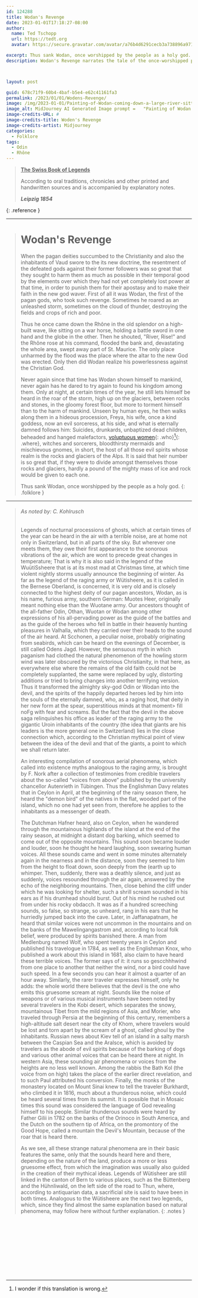 ```yaml
---
id: 124288
title: Wodan's Revenge
date: 2023-01-01T17:18:27-08:00 
author:
  name: Ted Tschopp
  url: https://tedt.org
  avatar: https://secure.gravatar.com/avatar/a76b4d6291cecb3a738896a971bfb903?s=512&d=mp&r=g

excerpt: Thus sank Wodan, once worshipped by the people as a holy god.
description: Wodan's Revenge narrates the tale of the once-worshipped pagan god Wodan, who sought vengeance against those who turned to Christianity. This rich folklore describes Wodan's wrath and the legends of nocturnal ghostly processions, unveiling the transformation of myth through time and beliefs, as noted by C. Kohlrusch.



layout: post

guid: 678c71f9-60b4-4baf-b5e4-e62c41161fa3
permalink: /2023/01/01/Wodens-Revenge/
image: /img/2023-01-01/Painting-of-Wodan-coming-down-a-large-river-sitting-on-a-water-horse.png
image_alt: MidJourney AI Generated Image prompt =   "Painting of Wodan coming down the a large river sitting on a water horse holding a battle sword in one hand and the globe in the other the river floods the bank and devastates a medieval city. In the style of antichrist, dark yellow and light red, jarosław jaśnikowski, monumental murals, god rays, gustave buchet, hercules seghers"
image-credits-URL: #
image-credits-title: Woden's Revenge
image-credits-artist: Midjourney 
categories:
  - Folklore
tags:
  - Odin
  - Rhône
---
```


> <ins>**The Swiss Book of Legends**</ins>
>
> According to oral traditions, chronicles and other printed and handwritten sources and is accompanied by explanatory notes.
>
> **_Leipzig 1854_**
>
{: .reference }

---

> # Wodan's Revenge
>
>When the pagan deities succumbed to the Christianity and also the inhabitants of Vaud swore to the its new doctrine, the resentment of the defeated gods against their former followers was so great that they sought to harm them as much as possible in their temporal good by the elements over which they had not yet completely lost power at that time, in order to punish them for their apostasy and to make their faith in the new god waver. First of all it was Wodan, the first of the pagan gods, who took such revenge. Sometimes he roared as an unleashed storm, sometimes on the cloud of thunder, destroying the fields and crops of rich and poor.
>
>Thus he once came down the Rhône in the old splendor on a high-built wave, like sitting on a war horse, holding a battle sword in one hand and the globe in the other. Then he shouted, "River, Rise!" and the Rhône rose at his command, flooded the bank and, devastating the whole area, swept away part of St. Maurice.  The only place unharmed by the flood was the place where the altar to the new God was erected. Only then did Wodan realize his powerlessness against the Christian God.
>
>Never again since that time has Wodan shown himself to mankind, never again has he dared to try again to found his kingdom among them. Only at night, at certain times of the year, he still lets himself be heard in the roar of the storm, high up on the glaciers, between rocks and stones, in the gloomy forest floor, but more to torment himself than to the harm of mankind. Unseen by human eyes, he then walks along them in a hideous procession, Freya, his wife, once a kind goddess, now an evil sorceress, at his side, and what is eternally damned follows him: Suicides, drunkards, unbaptized dead children, beheaded and hanged malefactors, [voluptuous women](#what){: .who}[^1]{: .where}, witches and sorcerers, bloodthirsty mermaids and mischievous gnomes, in short, the host of all those evil spirits whose realm is the rocks and glaciers of the Alps.  It is said that heir number is so great that, if they were to divide amongst themselves those rocks and glaciers, hardly a pound of the mighty mass of ice and rock would be given to each one. 
>
>Thus sank Wodan, once worshipped by the people as a holy god.
{: .folklore }

---

> ###### As noted by: C. Kohlrusch
> 
> Legends of nocturnal processions of ghosts, which at certain times of the year can be heard in the air with a terrible noise, are at home not only in Switzerland, but in all parts of the sky. But wherever one meets them, they owe their first appearance to the sonorous vibrations of the air, which are wont to precede great changes in temperature; That is why it is also said in the legend of the WuütiSsheere that is at its most mad at Christmas time, at which time violent nightly storms usually announce the beginning of winter. As far as the legend of the raging army or Wütisheere, as it is called in the Bernese Oberland, is concerned, it is very old and is closely connected to the highest deity of our pagan ancestors, Wodan, as is his name, furious army, southern German: Muotes Heer, originally meant nothing else than the Wuotane army. Our ancestors thought of the all-father Odin, Othan, Wuotan or Wodan among other expressions of his all-pervading power as the guide of the battles and as the guide of the heroes who fell in battle in their heavenly hunting pleasures in Valhalla, which they carried over their heads to the sound of the air heard. At Scchonen, a peculiar noise, probably originating from seabirds, which can be heard on the evenings of December, is still called Odens Jagd. However, the sensuous myth in which paganism had clothed the natural phenomenon of the howling storm wind was later obscured by the victorious Christianity, in that here, as everywhere else where the remains of the old faith could not be completely supplanted, the same were replaced by ugly, distorting additions or tried to bring changes into another terrifying version. Thus it transformed the almighty sky-god Odin or Wodan into the devil, and the spirits of the happily departed heroes led by him into the souls of the eternally damned, who, as a raging host, that deity in her new form at the spear, superstitious minds at that moment> fill noFg with fear and screams. But the fact that the devil in the above saga relinquishes his office as leader of the raging army to the gigantic Uroin inhabitants of the country (the idea that giants are his leaders is the more general one in Switzerland) lies in the close connection which, according to the Christian mythical point of view between the idea of ​​the devil and that of the giants, a point to which we shall return later.
>
> An interesting compilation of sonorous aerial phenomena, which called into existence myths analogous to the raging army, is brought by F. Nork after a collection of testimonies from credible travelers about the so-called “voices from above” published by the university chancellor Autenrieth in Tübingen. Thus the Englishman Davy relates that in Ceylon in April, at the beginning of the rainy season there, he heard the "demon bird" of the natives in the flat, wooded part of the island, which no one had yet seen from, therefore he applies to the inhabitants as a messenger of death.
>
> The Dutchman Hafner heard, also on Ceylon, when he wandered through the mountainous highlands of the island at the end of the rainy season, at midnight a distant dog barking, which seemed to come out of the opposite mountains. This sound soon became louder and louder, soon he thought he heard laughing, soon swearing human voices. All these sounds came and went in some minutes alternately again in the nearness and in the distance, soon they seemed to him from the height to float down, soon deeply from the (earth up to whimper. Then, suddenly, there was a deathly silence, and just as suddenly, voices resounded through the air again, answered by the echo of the neighboring mountains. Then, close behind the cliff under which he was looking for shelter, such a shrill scream sounded in his ears as if his drumhead should burst. Out of his mind he rushed out from under his rocky obdacch. It was as if a hundred screeching sounds, so false, so strange, so unheard, rang in his ears that he hurriedly jumped back into the cave. Later, in Jaffanapatnam, he heard that similar voices were not uncommon in the mountains and on the banks of the Mawelingangastrom and, according to local folk belief, were produced by spirits banished there. A man from Medlenburg named Wolf, who spent twenty years in Ceylon and published his travelogue in 1784, as well as the Englishman Knox, who published a work about this island in 1681, also claim to have heard these terrible voices. The former says of it: it runs so gescchhhwind from one place to another that neither the wind, nor a bird could have such speed. In a few seconds you can hear it almost a quarter of an hour away. Similarly, the rarer traveler expresses himself, only he adds: the whole world there believes that the devil is the one who emits this gruesome scream at night. Sounds like the noise of weapons or of various musical instruments have been noted by several travelers in the Kobi desert, which separates the snowy, mountainous Tibet from the mild regions of Asia, and Morier, who traveled through Persia at the beginning of this century, remembers a high-altitude salt desert near the city of Khom, where travelers would be lost and torn apart by the scream of a ghost, called ghoul by the inhabitants. Russian news about Kiev tell of an island in a salty marsh between the Caspian Sea and the Aralsce, which is avoided by travelers as the abode of evil spirits because of the barking of dogs and various other animal voices that can be heard there at night. In western Asia, these sounding air phenomena or voices from the heights are no less well known. Among the rabbis the Bath Kol (the voice from on high) takes the place of the earlier direct revelation, and to such Paul attributed his conversion. Finally, the monks of the monastery located on Mount Sinai knew to tell the traveler Burkhardt, who climbed it in 1816, much about a thunderous noise, which could be heard several times from its summit. It is possible that in Mosaic times this sound was considered the language of God revealing himself to his people. Similar thunderous sounds were heard by Father Gilii in 1782 on the banks of the Orinoco in South America, and the Dutch on the southern tip of Africa, on the promontory of the Good Hope, called a mountain the Devil's Mountain, because of the roar that is heard there.
>
> As we see, all these strange natural phenomena are in their basic features the same, only that the sounds heard here and there, depending on the nature of the land, produce a more or less gruesome effect, from which the imagination was usually also guided in the creation of their mythical ideas. Legends of Wütisheer are still linked in the canton of Bern to various places, such as the Büttenberg and the Hühnliwald, on the left side of the road to Thun, where, according to antiquarian data, a sacrificial site is said to have been in both times. Analogous to the Wütisheere are the next two legends, which, since they find almost the same explanation based on natural phenomena, may follow here without further explanation.
{: .notes }

[^1]: I wonder if this translation is wrong.


<!-- <script defer type="text/javascript">

  const annotate = RoughNotation.annotate;
  const annotationGroup = RoughNotation.annotationGroup;

  /* const a1 = annotate(document.querySelector('#wodans-revenge'), { type: 'underline' }); */
  const a3 = annotate(document.querySelector('.who'), { type: 'circle' });

  a3.color = 'rgb(139,0,0,.66)';

  const ag = annotationGroup([a3]);

   ag.show();



</script> -->

<svg>
  <filter id="wavy2">
    <feTurbulence x="0" y="0" baseFrequency="0.02" numOctaves="5" seed="1" />
    <feDisplacementMap in="SourceGraphic" scale="20" />
  </filter>
</svg>